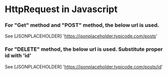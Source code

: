 # HttpRequest in Javascript



### For "Get" method and "POST" method, the below url is used. 

See [JSONPLACEHOLDER] 'https://jsonplaceholder.typicode.com/posts'

### For "DELETE" method, the below url is used. Substitute proper id with 'id'

See [JSONPLACEHOLDER]  'https://jsonplaceholder.typicode.com/posts/id'
